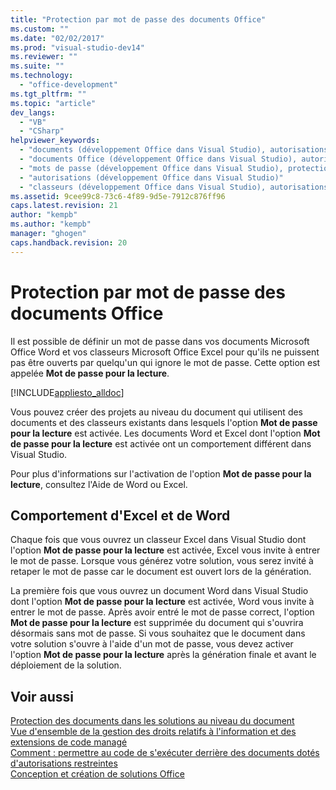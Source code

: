 ```yaml
---
title: "Protection par mot de passe des documents Office"
ms.custom: ""
ms.date: "02/02/2017"
ms.prod: "visual-studio-dev14"
ms.reviewer: ""
ms.suite: ""
ms.technology: 
  - "office-development"
ms.tgt_pltfrm: ""
ms.topic: "article"
dev_langs: 
  - "VB"
  - "CSharp"
helpviewer_keywords: 
  - "documents (développement Office dans Visual Studio), autorisations restreintes"
  - "documents Office (développement Office dans Visual Studio), autorisations restreintes"
  - "mots de passe (développement Office dans Visual Studio), protections de documents"
  - "autorisations (développement Office dans Visual Studio)"
  - "classeurs (développement Office dans Visual Studio), autorisations restreintes"
ms.assetid: 9cee99c8-73c6-4f89-9d5e-7912c876ff96
caps.latest.revision: 21
author: "kempb"
ms.author: "kempb"
manager: "ghogen"
caps.handback.revision: 20
---
```

# Protection par mot de passe des documents Office
  Il est possible de définir un mot de passe dans vos documents Microsoft Office Word et vos classeurs Microsoft Office Excel pour qu'ils ne puissent pas être ouverts par quelqu'un qui ignore le mot de passe.  Cette option est appelée **Mot de passe pour la lecture**.  
  
 [!INCLUDE[appliesto_alldoc](../vsto/includes/appliesto-alldoc-md.md)]  
  
 Vous pouvez créer des projets au niveau du document qui utilisent des documents et des classeurs existants dans lesquels l'option **Mot de passe pour la lecture** est activée.  Les documents Word et Excel dont l'option **Mot de passe pour la lecture** est activée ont un comportement différent dans Visual Studio.  
  
 Pour plus d'informations sur l'activation de l'option **Mot de passe pour la lecture**, consultez l'Aide de Word ou Excel.  
  
## Comportement d'Excel et de Word  
 Chaque fois que vous ouvrez un classeur Excel dans Visual Studio dont l'option **Mot de passe pour la lecture** est activée, Excel vous invite à entrer le mot de passe.  Lorsque vous générez votre solution, vous serez invité à retaper le mot de passe car le document est ouvert lors de la génération.  
  
 La première fois que vous ouvrez un document Word dans Visual Studio dont l'option **Mot de passe pour la lecture** est activée, Word vous invite à entrer le mot de passe.  Après avoir entré le mot de passe correct, l'option **Mot de passe pour la lecture** est supprimée du document qui s'ouvrira désormais sans mot de passe.  Si vous souhaitez que le document dans votre solution s'ouvre à l'aide d'un mot de passe, vous devez activer l'option **Mot de passe pour la lecture** après la génération finale et avant le déploiement de la solution.  
  
## Voir aussi  
 [Protection des documents dans les solutions au niveau du document](../vsto/document-protection-in-document-level-solutions.md)   
 [Vue d'ensemble de la gestion des droits relatifs à l'information et des extensions de code managé](../vsto/information-rights-management-and-managed-code-extensions-overview.md)   
 [Comment : permettre au code de s'exécuter derrière des documents dotés d'autorisations restreintes](../vsto/how-to-permit-code-to-run-behind-documents-with-restricted-permissions.md)   
 [Conception et création de solutions Office](../vsto/designing-and-creating-office-solutions.md)  
  
  